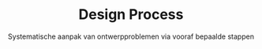---
layout: tags.njk
title: Design Process
subtitle: Systematische aanpak van ontwerpproblemen via vooraf bepaalde stappen
headerImage: /images/showcases.jpg
tag: "Design Process"
permalink: /tags/design-process/
---